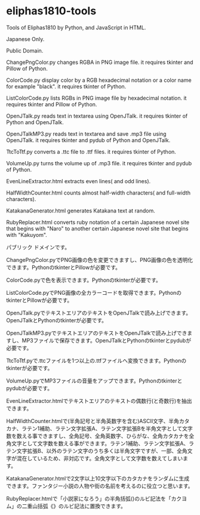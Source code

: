 # eliphas1810-tools
Tools of Eliphas1810 by Python, and JavaScript in HTML.

Japanese Only.

Public Domain.


ChangePngColor.py changes RGBA in PNG image file. it requires tkinter and Pillow of Python.

ColorCode.py display color by a RGB hexadecimal notation or a color name for example "black". it requires tkinter of Python.

ListColorCode.py lists RGBs in PNG image file by hexadecimal notation. it requires tkinter and Pillow of Python.

OpenJTalk.py reads text in textarea using OpenJTalk. it requires tkinter of Python and OpenJTalk.

OpenJTalkMP3.py reads text in textarea and save .mp3 file using OpenJTalk. it requires tkinter and pydub of Python and OpenJTalk.

TtcToTtf.py converts a .ttc file to .ttf files. it requires tkinter of Python.

VolumeUp.py turns the volume up of .mp3 file. it requires tkinter and pydub of Python.


EvenLineExtractor.html extracts even lines( and odd lines).

HalfWidthCounter.html counts almost half-width characters( and full-width characters).

KatakanaGenerator.html generates Katakana text at random.

RubyReplacer.html converts ruby notation of a certain Japanese novel site that begins with "Naro" to another certain Japanese novel site that begins with "Kakuyom".




パブリック ドメインです。


ChangePngColor.pyでPNG画像の色を変更できますし、PNG画像の色を透明化できます。PythonのtkinterとPillowが必要です。

ColorCode.pyで色を表示できます。Pythonのtkinterが必要です。

ListColorCode.pyでPNG画像の全カラーコードを取得できます。PythonのtkinterとPillowが必要です。

OpenJTalk.pyでテキストエリアのテキストをOpenJTalkで読み上げできます。OpenJTalkとPythonのtkinterが必要です。

OpenJTalkMP3.pyでテキストエリアのテキストをOpenJTalkで読み上げできますし、MP3ファイルで保存できます。OpenJTalkとPythonのtkinterとpydubが必要です。

TtcToTtf.pyで.ttcファイルを1つ以上の.ttfファイルへ変換できます。Pythonのtkinterが必要です。

VolumeUp.pyでMP3ファイルの音量をアップできます。Pythonのtkinterとpydubが必要です。


EvenLineExtractor.htmlでテキストエリアのテキストの偶数行(と奇数行)を抽出できます。

HalfWidthCounter.htmlで(半角記号と半角英数字を含む)ASCII文字、半角カタカナ、ラテン1補助、ラテン文字拡張A、ラテン文字拡張Bを半角文字として文字数を数える事できますし、全角記号、全角英数字、ひらがな、全角カタカナを全角文字として文字数を数える事ができます。ラテン1補助、ラテン文字拡張A、ラテン文字拡張B、以外のラテン文字のうち多くは半角文字ですが、一部、全角文字が混在しているため、非対応です。全角文字として文字数を数えてしまいます。

KatakanaGenerator.htmlで2文字以上10文字以下のカタカナをランダムに生成できます。ファンタジー小説の人物や街の名前を考えるのに役立つと思います。

RubyReplacer.htmlで「小説家になろう」の半角括弧()のルビ記法を「カクヨム」の二重山括弧《》のルビ記法に置換できます。
